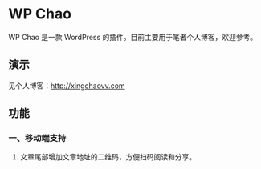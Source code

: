 # WP Chao

WP Chao 是一款 WordPress 的插件。目前主要用于笔者个人博客，欢迎参考。

## 演示

见个人博客：http://xingchaovv.com

## 功能

### 一、移动端支持

1. 文章尾部增加文章地址的二维码，方便扫码阅读和分享。

